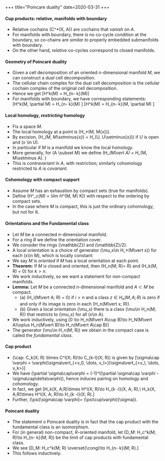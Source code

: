 +++
title="Poincare duality"
date=2020-03-31
+++

#### Cup products: relative,  manifolds with boundary

* Relative cochains \(C^*(X, A)\) are cochains that _vanish_ on $A$.
* For manifolds with boundary, there is no co-cycle condition at the boundary, so co-chains are _similar to_ properly embedded submanifolds with boundary.
* On the other hand, _relative_ co-cycles correspond to closed manifolds.

#### Geometry of Poincar&eacute; duality

* Given a cell decomposition of an oriented $n$-dimensional manifold $M$, we can construct a _dual_ cell decomposition.
* The cellular chain complex for the dual cell decomposition is the cellular cochain complex of the original cell decomposition.
* Hence we get \[H^k(M) = H_{n- k}(M)\]
* For manifolds with boundary, we have corresponding statements:
\[H^k(M, \partial M) = H_{n- k}(M) \]
\[H^k(M) = H_{n- k}(M, \partial M) \]

#### Local homology, _restricting_ homology

* Fix a space $M$.
* The local homology at a point is \(H_*(M, M\{x\})\).
* By excision, \(H_*(M, M\setminus\{x\}) = H_*(U, U\setminus\{x\})\) if $U$ is open and \(x \in U\).
* In particular if $M$ is a manifold we know the local homology.
* More generally, for \(A \subset M\) we define \(H_*(M\vert A) = H_*(M, M\setminus A). \)
* This is _contravariant_ in $A$, with restriction; similarly cohomology restricted to $A$ is _covariant_.

#### Cohomology with compact support

* Assume $M$ has an exhaustion by compact sets (true for manifolds).
* Define \(H^*_c(M) = \lim H^*(M, M\ K)\) with respect to the ordering by compact sets.
* In the case where $M$ is compact, this is just the ordinary cohomology, but not for $\mathbb{R}$.

#### Orientations and the Fundamental class

* Let $M$ be a connected $n$-dimensional manifold.
* For a ring $R$ we define the orientation cover.
* We consider the rings \(\mathbb{Z}\) and \(\mathbb{Z}/2\).
* A local orientation is a choice of generator \(\mu_x\in H_*(M\vert x)\) for each \(x\in M\), which is locally constant:
* We say $M$ is _oriented_ if $M$ has a local orientation at each point.
* __Theorem:__ If $M$ is closed and oriented, then \(H_n(M; R)= R\) and \(H_k(M, R) = 0\) for $k > n$.
* We work inductively, so we want a statement for non-compact manifolds.
* __Lemma:__ Let $M$ be a connected $n$-dimensional manifold and $A\subset M$ be compact.
    * (a) \(H_i(M\vert A; R) = 0\) if $i > n$ and a class $z\in H_n(M, A; R)$ is zero if and only if its image is zero in each \(H_n(M\vert x; R)\).
    * (b) Given a local orientation \(\mu_x\) there is a class \(\mu\in H_n(M; R)\) that restricts to \(\mu_x\) for all \(x\in A\).
* We work inductively, using
\[0 \to H_n(M\vert A\cup B)\to H_N(M\vert A)\oplus H_n(M\vert B)\to H_n(M\vert A\cap B)\]
* The generator \(\mu\in H_n(M; R)\) we obtain in the compact case is called the _fundamental class_.

#### Cap product

* \(\cap: C_k(X; R) \times C^l(X; R)\to C_{k-l}(X; R)\) is given by 
\[\sigma\cap \varphi = \varphi(\sigma\vert_{<v_0, \dots, v_l>})\sigma\vert_{<v_l, \dots, v_k>}\]
* We have \(\partial \sigma\cap\varphi = (-1)^l(\partial \sigma\cap \varphi - \sigma\cap\delta\varphi)\), hence induces pairing on homology and cohomology.
* In fact, we get
\[H_k(X, A;R)\times H^l(X; R)\to H_{k -l}(X, A; R),\\
H_k(X, A;R)\times H^l(X, A; R)\to H_{k -l}(X; R).\]
* Further, \(\psi(\sigma\cap \varphi)= (\psi\cup\varphi)(\sigma)\).

#### Poincar&eacute; duality

* The statement o Poincar&eacute; duality is in fact that the cap product with the fundamental class is an isomorphism.
* For (in general) non-compact, $R$-oriented manifold, let \(D_M: H_c^k(M; R)\to H_{n- k}(M; R)\) be the limit of cap products with fundamental class.
* We see \[D_M: H_c^k(M; R) \overset{\cong}\to H_{n- k}(M; R).\]
* This follows inductively.
